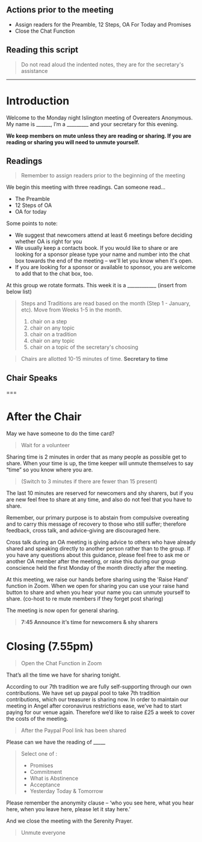 ## Actions prior to the meeting 
+ Assign readers for the Preamble, 12 Steps, OA For Today and Promises
+ Close the Chat Function

## Reading this script

> Do not read aloud the indented notes, they are for the secretary's assistance


---

# Introduction 

Welcome to the Monday night Islington meeting of Overeaters Anonymous. My name is ______, I’m a _________ and your secretary for this evening.

**We keep members on mute unless they are reading or sharing. If you are reading or sharing  you will need to unmute yourself.** 


## Readings 

> Remember to assign readers prior to the beginning of the meeting

We begin this meeting with three readings. Can someone read...

+ The Preamble
+ 12 Steps of OA
+ OA for today


Some points to note:
+ We suggest that newcomers attend at least 6 meetings before deciding whether OA is right for you 
+ We usually keep a contacts book.  If you would like to share or are looking for a sponsor please type your name and number into the chat box towards the end of the meeting – we'll let you know when it's open.  
+ If you are looking for a sponsor or available to sponsor, you are welcome to add that to the chat box, too.  

At this group we rotate formats. This week it is a ____________ (insert from below list)

> Steps and Traditions are read based on the month (Step 1 - January, etc). Move from Weeks 1-5 in the month. 
> 1. chair on a step
> 2. chair on any topic
> 3. chair on a tradition 
> 4. chair on any topic
> 5. chair on a topic of the secretary's choosing


> Chairs are allotted 10-15 minutes of time. **Secretary to time**

## Chair Speaks

===

# After the Chair

May we have someone to do the time card? 

> Wait for a volunteer

Sharing time is  2 minutes in order that as many people as possible get to share. When your time is up, the time keeper will unmute themselves to say “time” so you know where you are.  

> (Switch to 3 minutes if there are fewer than 15 present)

The last 10 minutes are reserved for newcomers and shy sharers, but if you are new feel free to share at any time, and also do not feel that you have to share.

Remember, our primary purpose is to abstain from compulsive overeating and to carry this message of recovery to those who still suffer; therefore feedback, cross talk, and advice-giving are discouraged here.

Cross talk during an OA meeting is giving advice to others who have already shared and speaking directly to another person rather than to the group. If you have any questions about this guidance, please feel free to ask me or another OA member after the meeting, or raise this during our group conscience held the first Monday of the month directly after the meeting.

At this meeting, we raise our hands before sharing using the 'Raise Hand' function in Zoom.  When we open for sharing you can use your raise hand button to share and when you hear your name you can unmute yourself to share. (co-host to re mute members if they forget post sharing)

The meeting is now open for general sharing.

> **7:45 Announce it’s time for newcomers & shy sharers**


# Closing (7.55pm) 

> Open the Chat Function in Zoom

That’s all the time we have for sharing tonight.

According to our 7th tradition we are fully self-supporting through our own contributions. We have set up paypal pool to take 7th tradition contributions, which our treasurer is sharing now. In order to maintain our meeting in Angel after coronavirus restrictions ease, we’ve had to start paying for our venue again. Therefore we’d like to raise £25 a week to cover the costs of the meeting. 

> After the Paypal Pool link has been shared

Please can we have the reading of _____

> Select one of : 
> + Promises 
> + Commitment 
> + What is Abstinence
> + Acceptance
> + Yesterday Today & Tomorrow 

Please remember the anonymity clause – ‘who you see here, what you hear here, when you leave here, please let it stay here.’

And we close the meeting with the Serenity Prayer.

> Unmute everyone

